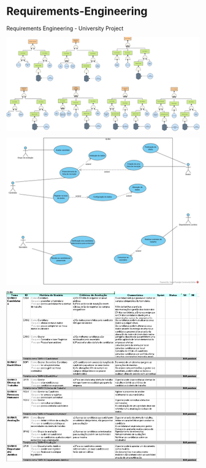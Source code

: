 # Requirements-Engineering
Requirements Engineering - University Project

![alt text](https://github.com/DrAlexWild/Requirements-Engineering/blob/main/FTA.PNG)

![alt text](https://github.com/DrAlexWild/Requirements-Engineering/blob/main/diagramaUseCase.jpg)

![alt text](https://github.com/DrAlexWild/Requirements-Engineering/blob/main/easybacklog.png)
